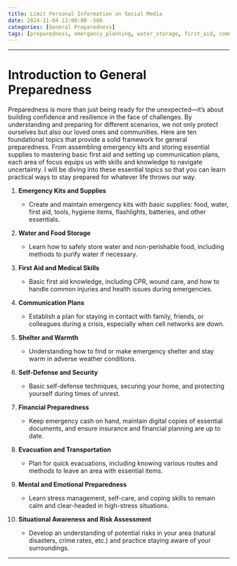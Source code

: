 ```yaml
---
title: Limit Personal Information on Social Media
date: 2024-11-04 12:00:00 -500
categories: [General Preparedness]
tags: [preparedness, emergency_planning, water_storage, first_aid, communication, shelter, self_defense, transportation, bug_out, bug_in, situational_awareness]
---
```



---
# Introduction to General Preparedness

Preparedness is more than just being ready for the unexpected—it’s about building confidence and resilience in the face of challenges. By understanding and preparing for different scenarios, we not only protect ourselves but also our loved ones and communities. Here are ten foundational topics that provide a solid framework for general preparedness. From assembling emergency kits and storing essential supplies to mastering basic first aid and setting up communication plans, each area of focus equips us with skills and knowledge to navigate uncertainty. I will be diving into these essential topics so that you can learn practical ways to stay prepared for whatever life throws our way.





1. **Emergency Kits and Supplies**  
   - Create and maintain emergency kits with basic supplies: food, water, first aid, tools, hygiene items, flashlights, batteries, and other essentials.

2. **Water and Food Storage**  
   - Learn how to safely store water and non-perishable food, including methods to purify water if necessary.

3. **First Aid and Medical Skills**  
   - Basic first aid knowledge, including CPR, wound care, and how to handle common injuries and health issues during emergencies.

4. **Communication Plans**  
   - Establish a plan for staying in contact with family, friends, or colleagues during a crisis, especially when cell networks are down.

5. **Shelter and Warmth**  
   - Understanding how to find or make emergency shelter and stay warm in adverse weather conditions.

6. **Self-Defense and Security**  
   - Basic self-defense techniques, securing your home, and protecting yourself during times of unrest.

7. **Financial Preparedness**  
   - Keep emergency cash on hand, maintain digital copies of essential documents, and ensure insurance and financial planning are up to date.

8. **Evacuation and Transportation**  
   - Plan for quick evacuations, including knowing various routes and methods to leave an area with essential items.

9. **Mental and Emotional Preparedness**  
   - Learn stress management, self-care, and coping skills to remain calm and clear-headed in high-stress situations.

10. **Situational Awareness and Risk Assessment**  
    - Develop an understanding of potential risks in your area (natural disasters, crime rates, etc.) and practice staying aware of your surroundings.
    
---
